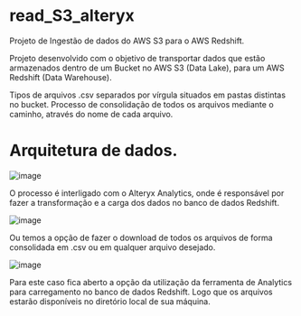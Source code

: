 # read_S3_alteryx
Projeto de Ingestão de dados do AWS S3 para o AWS Redshift.

Projeto desenvolvido com o objetivo de transportar dados que estão armazenados dentro de um Bucket no AWS S3 (Data Lake), para um AWS Redshift (Data Warehouse).

Tipos de arquivos .csv separados por vírgula situados em pastas distintas no bucket. Processo de consolidação de todos os arquivos mediante o caminho, através do nome de cada arquivo.

# Arquitetura de dados.
![image](https://user-images.githubusercontent.com/63620777/234071926-d3281215-c406-4a6f-89df-f55539c2dbcc.png)

O processo é interligado com o Alteryx Analytics, onde é responsável por fazer a transformação e a carga dos dados no banco de dados Redshift.

![image](https://user-images.githubusercontent.com/63620777/234072932-6d67cbbc-9ecb-44a8-94b1-43a3ea500bea.png)

Ou temos a opção de fazer o download de todos os arquivos de forma consolidada em .csv ou em qualquer arquivo desejado.

![image](https://user-images.githubusercontent.com/63620777/234075532-f27113e3-d6f2-4076-8e55-3bad32e6e3b7.png)

Para este caso fica aberto a opção da utilização da ferramenta de Analytics para carregamento no banco de dados Redshift. Logo que os arquivos estarão disponíveis no diretório local de sua máquina.
